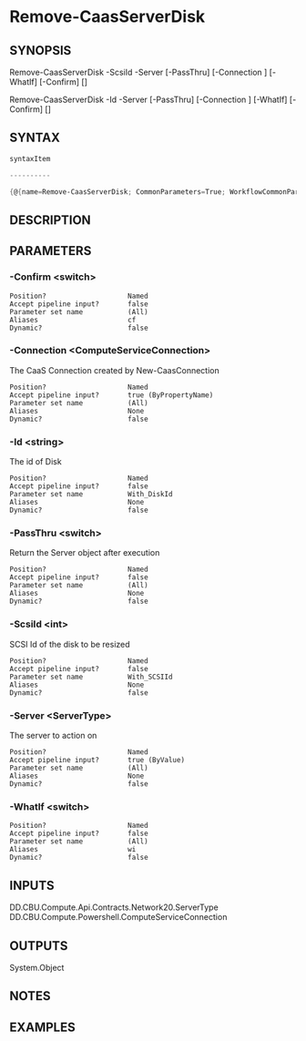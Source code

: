 ﻿Remove-CaasServerDisk
===================

## SYNOPSIS

Remove-CaasServerDisk -ScsiId <int> -Server <ServerType> [-PassThru] [-Connection <ComputeServiceConnection>] [-WhatIf] [-Confirm] [<CommonParameters>]

Remove-CaasServerDisk -Id <string> -Server <ServerType> [-PassThru] [-Connection <ComputeServiceConnection>] [-WhatIf] [-Confirm] [<CommonParameters>]


## SYNTAX
```powershell
syntaxItem                                                                                                                                                                                                                        

----------                                                                                                                                                                                                                        

{@{name=Remove-CaasServerDisk; CommonParameters=True; WorkflowCommonParameters=False; parameter=System.Object[]}, @{name=Remove-CaasServerDisk; CommonParameters=True; WorkflowCommonParameters=False; parameter=System.Object[]}}
```

## DESCRIPTION


## PARAMETERS
### -Confirm &lt;switch&gt;

```
Position?                    Named
Accept pipeline input?       false
Parameter set name           (All)
Aliases                      cf
Dynamic?                     false
```
 
### -Connection &lt;ComputeServiceConnection&gt;
The CaaS Connection created by New-CaasConnection
```
Position?                    Named
Accept pipeline input?       true (ByPropertyName)
Parameter set name           (All)
Aliases                      None
Dynamic?                     false
```
 
### -Id &lt;string&gt;
The id of Disk
```
Position?                    Named
Accept pipeline input?       false
Parameter set name           With_DiskId
Aliases                      None
Dynamic?                     false
```
 
### -PassThru &lt;switch&gt;
Return the Server object after execution
```
Position?                    Named
Accept pipeline input?       false
Parameter set name           (All)
Aliases                      None
Dynamic?                     false
```
 
### -ScsiId &lt;int&gt;
SCSI Id of the disk to be resized
```
Position?                    Named
Accept pipeline input?       false
Parameter set name           With_SCSIId
Aliases                      None
Dynamic?                     false
```
 
### -Server &lt;ServerType&gt;
The server to action on
```
Position?                    Named
Accept pipeline input?       true (ByValue)
Parameter set name           (All)
Aliases                      None
Dynamic?                     false
```
 
### -WhatIf &lt;switch&gt;

```
Position?                    Named
Accept pipeline input?       false
Parameter set name           (All)
Aliases                      wi
Dynamic?                     false
```

## INPUTS
DD.CBU.Compute.Api.Contracts.Network20.ServerType
DD.CBU.Compute.Powershell.ComputeServiceConnection


## OUTPUTS
System.Object

## NOTES


## EXAMPLES
